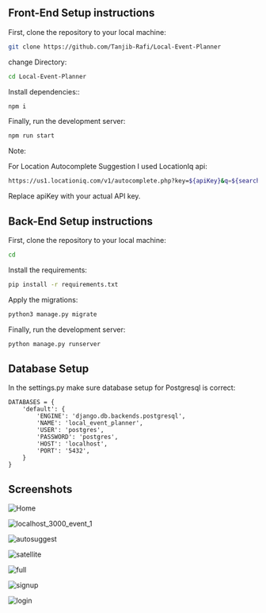 
## Front-End Setup instructions

First, clone the repository to your local machine:

```bash
git clone https://github.com/Tanjib-Rafi/Local-Event-Planner
```

change Directory:

```bash
cd Local-Event-Planner
```

Install dependencies::

```bash
npm i
```

Finally, run the development server:

```bash
npm run start
```

Note:

For Location Autocomplete Suggestion I used LocationIq api:
```bash
https://us1.locationiq.com/v1/autocomplete.php?key=${apiKey}&q=${searchQuery}&limit=5&format=json
```
Replace apiKey with your actual API key.


## Back-End Setup instructions

First, clone the repository to your local machine:

```bash
cd 
```

Install the requirements:

```bash
pip install -r requirements.txt
```

Apply the migrations:

```bash
python3 manage.py migrate
```

Finally, run the development server:

```bash
python manage.py runserver
```

## Database Setup

In the settings.py make sure database setup for Postgresql is correct:

```
DATABASES = {
    'default': {
        'ENGINE': 'django.db.backends.postgresql',
        'NAME': 'local_event_planner',
        'USER': 'postgres',
        'PASSWORD': 'postgres',
        'HOST': 'localhost',
        'PORT': '5432',
    }
}

```

## Screenshots

![Home](https://github.com/Tanjib-Rafi/Local-Event-Planner/assets/68615390/07165304-198e-4197-8815-82cf0f3e94e5)

![localhost_3000_event_1](https://github.com/Tanjib-Rafi/Local-Event-Planner/assets/68615390/b1722aa1-fac1-41e7-8b47-946f92f5c148)

![autosuggest](https://github.com/Tanjib-Rafi/Local-Event-Planner/assets/68615390/813bb850-64f8-4b46-bdd5-579891ab80ff)

![satellite](https://github.com/Tanjib-Rafi/Local-Event-Planner/assets/68615390/6811f530-ee73-48b3-ac77-dc9dc8492829)

![full](https://github.com/Tanjib-Rafi/Local-Event-Planner/assets/68615390/78f9f76c-e01c-4f4e-8bc2-565224f6a2a8)

![signup](https://github.com/Tanjib-Rafi/Local-Event-Planner/assets/68615390/f7f6f33b-7a77-4001-88d1-c3d708d7ad07)

![login](https://github.com/Tanjib-Rafi/Local-Event-Planner/assets/68615390/10704527-b25c-4162-b7fa-e6211710604d)















